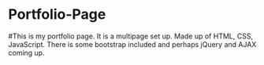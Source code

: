 # Portfolio-Page

#This is my portfolio page. It is a multipage set up. Made up of HTML, CSS, JavaScript. There is some bootstrap included and perhaps jQuery and AJAX coming up.

